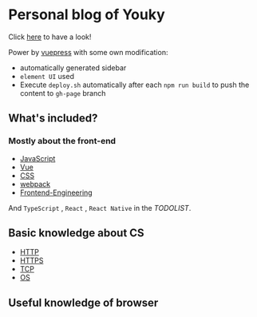 # Personal blog of Youky

Click [here](https://youky.top) to have a look!

Power by [vuepress](https://vuepress.vuejs.org/) with some own modification:

- automatically generated sidebar
- `element UI` used
- Execute `deploy.sh` automatically after each `npm run build` to push the content to `gh-page` branch

## What's included?

### Mostly about the front-end

- [JavaScript](https://youky.top/tag/JS/)
- [Vue](https://youky.top/tag/vue/)
- [CSS](https://youky.top/tag/CSS/)
- [webpack](https://youky.top/tag/webpack/)
- [Frontend-Engineering](https://youky.top/%E5%89%8D%E7%AB%AF/%E5%89%8D%E7%AB%AF%E5%B7%A5%E7%A8%8B%E5%8C%96/CommonJS%E5%92%8CESModule%E7%9A%84%E5%8C%BA%E5%88%AB/)

And `TypeScript` , `React` ,  `React Native` in the *TODOLIST*.

## Basic knowledge about CS

- [HTTP](https://youky.top/tag/HTTP/)
- [HTTPS](https://youky.top/tag/HTTPS/)
- [TCP](https://youky.top/tag/TCP/)
- [OS](https://youky.top/%E6%93%8D%E4%BD%9C%E7%B3%BB%E7%BB%9F/%E8%BF%9B%E7%A8%8B%E5%92%8C%E7%BA%BF%E7%A8%8B/#)

## Useful knowledge of browser